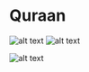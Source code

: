 # Quraan

![alt text](https://lh3.googleusercontent.com/hiRbRITzKyPBOxnV2XoI3KBKaW26MNi2dCb-h9oQccdmb0mjv0j79HyGsi1I-DHd4w=w1351-h650-rw)
![alt text](https://lh3.googleusercontent.com/oixuFDOiv1sdBwt6g_k_GRdBkA4cfeWd4OsqZphoU1Zg5dUfIY4X7A3cr1Z0-Wei_zBN=w1351-h650-rw)

![alt text](https://lh3.googleusercontent.com/vXZb2BQo7sdsIsRtX85BDQB_R3jhcKbeHZ1SA5NChy1uBGTQs8c7EEFjx4EjEGZ6epY=w1351-h650-rw)
